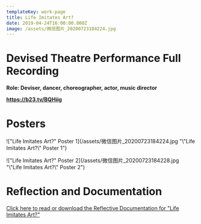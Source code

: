 ```yaml
---
templateKey: work-page
title: Life Imitates Art?
date: 2019-04-24T16:00:00.000Z
image: /assets/微信图片_20200723184224.jpg
---
```

# Devised Theatre Performance Full Recording

<div class="lines-1"></div>

**Role: Deviser, dancer, choreographer, actor, music director** 

<div class="lines-1"></div>

**https://b23.tv/BQHiig**

<div class="lines-1"></div>

# Posters

<div class="lines-1"></div>

!["Life Imitates Art?" Poster 1](/assets/微信图片_20200723184224.jpg "\\"Life Imitates Art?\\" Poster 1")

!["Life Imitates Art?" Poster 2](/assets/微信图片_20200723184228.jpg "\\"Life Imitates Art?\\" Poster 2")

<div class="lines-1"></div>

# Reflection and Documentation

<div class="lines-1"></div>

[Click here to read or download the Reflective Documentation for "Life Imitates Art?"](/assets/yifan-thea452-phase-2-documentation.pdf)